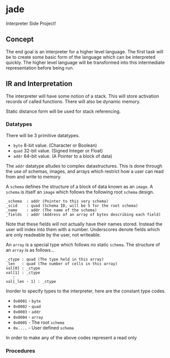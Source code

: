 # jade

Interpreter Side Project!

## Concept
The end goal is an interpreter for a higher 
level language. The first task will be to 
create some basic form of the language which 
can be interpreted quickly.
The higher level language will be transformed into 
this intermediate representation before being run.

## IR and Interpretation
The interpreter will have some notion of a stack. 
This will store activation records of called functions.
There will also be dynamic memory.

Static distance form will be used for stack 
referencing. 

### Datatypes
There will be 3 primitive datatypes.
* `byte` 8-bit value.  (Character or Boolean)
* `quad` 32-bit value. (Signed Integer or Float)
* `addr` 64-bit value. (A Pointer to a block of data)

The `addr` datatype alludes to complex datastructures.
This is done through the use of schemas, images, and arrays 
which restrict how a user can read from and write to memory.

A `schema` defines the structure of a block of data known as an
`image`. A `schema` is itself an `image` which follows the following
root `schema` design.

```
_schema  : addr (Pointer to this very schema)
_scid    : quad (Schema ID, will be 5 for the root schema)
_name    : addr (The name of the schema)
_fields  : addr (Address of an array of bytes describing each field)
```
Note that these fields will not actually have their names stored.
Instead the user will index into them with a number. 
Underscores denote fields which are only readeable by the user, not writeable.

An `array` is a special type which follows no static `schema`.
The structure of an `array` is as follows...

```
_ctype : quad (The type held in this array)
_len   : quad (The number of cells in this array)
val[0] : _ctype
val[1] : _ctype
   :
val[_len - 1] : _ctype
```

Inorder to specify types to the interpreter, here are the constant type codes.
* `0x0001` - `byte`
* `0x0002` - `quad`
* `0x0003` - `addr`
* `0x0004` - `array`
* `0x0005` - The root `schema`
* `0x....` - User defined `schema`

In order to make any of the above codes represent a read only 





<!-- A `schema` defines the structure of a block of data.
All blocks of data will contain a field `_schema` which points
to the block's defining structure. A block of data created 
using a `schema` is known as an `image`.

There is an `array` type for each of the 3 above primitive types.
* `byte[]`
* `quad[]`
* `addr[]`

Since arrays can have different lengths. The size of an `array` 
data block may vary depending on which `array` is being indexed.

Thus, an `array` has no constant defining `schema`. Instead,
an `array`'s structure always looks like this...

```
_schema : addr (Always NULL)
_ctype  : byte (The type stored in this array)
_length : quad (The number of elements stored in this array)
val[0]  : ctype
val[1]  : ctype
   :
val[length - 1] : ctype
```

A `schema` data block itself follows the following self 
referential `schema`.

```
_schema  : addr (Pointer to this very schema)
_name    : addr (The name of the schema)
_fields  : addr (Address of an array of bytes describing each field)
```

Each `byte` in `_fields` will give the type of a field (`byte`,
`quad`, or `addr`) and its permissions. The underscores in the examples
above denote fields which are only readable by the user. -->

### Procedures

```

```








<!-- The final datatype will be a `blck`.

This datatype will represent a variable size block of data.
Users will have the ability to index into a `blck` as long as
no data outside of the block is being read. This will be done
by storing the size of the `blck` in the first 4 bytes of the `blck`
as a `quad`.

In practice, `blck` will be a 64-bit address.



### Procedures and The Stack
A procedure is a `blck` will follow the following structure.
```
size  : quad (Size of this block)
name  : blck (The name of the procedure)
dsize : quad (The size of the procedure's data block)
rsize : quad (The size of the procedure's return block)
text  : blck (The code)
```

If we can index in anyway into a block... how will we be protected
from creating faulty addresses/values??
How will we know where valid values lie in a block??
Maybe involve some form of structure and array data values...
both of which are blocks??

Upon calling a procedure, an activation record will be created
to manage the call. The activation record will be a `blck` with
the following structure.

```
size  : quad (Size of this block)
pblck : blck (The called procedure block)
cblck : blck (The caller AR block)
rreg  : blck (The return register)
pc    : quad (The program counter)
dblck : blck (The data block for the AR)
rblck : blck (The return block for the AR)
``` -->


<!-- A procedure will be a `blck` with a simple structure.

```
size  : __ __ __ __     (Size of the function block)
dsize : __ __ __ __     (Size of the function's data block)
text  : __ ... __       (The function's code)
```

Upon calling a procedure an activation record is created.
This is a `blck` with the following structure.

```
size  : __ __ __ __
pc    : __ __ __ __
cblck : __ __ __ __ __ __ __ __ 
pblck : __ __ __ __ __ __ __ __ 
rreg  : __ __ __ __ __ __ __ __
data  : __ ... __
``` -->




<!-- Procedures will be the building blocks of what the interpreter
can process. A procedure will be a self contained set of 
instructions which manipulates a constant sized `blck`. 
The `blck` will contain an areas for arguments, local variables, and
a return value.  -->





<!-- ### Functions and The Stack
The IR will have a very primitive notion of function
calling resembling that of assembly code. 
All arguments and local variables of a function will
reside on the stack. Arguments will be placed on the 
stack by the caller. 

We just need to make sure things like bounds checking are in place...

### Functions
A function represents the only notion of scoping 
in the IR. A function can only access its arguments
and local variables. A function can also call other
functions.

A function will have a return type (which can be void),
a list of argument types, a list of local variable
tyeps, and the function's code itself.

When a function is called, space on the stack will be 
allocated for its arguments and local variables. Then,
the functions code will start running.

### Dynamic Memory
Dynamic memory will be requestable by the program, but
also must be freed by the program. -->

